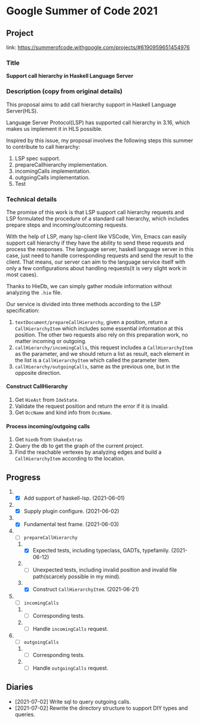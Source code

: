 # Google Summer of Code 2021

## Project

link: https://summerofcode.withgoogle.com/projects/#6190959651454976

### Title
**Support call hierarchy in Haskell Language Server**

### Description (copy from original details)
This proposal aims to add call hierarchy support in Haskell Language Server(HLS).

Language Server Protocol(LSP) has supported call hierarchy in 3.16, which makes us implement it in HLS possible.

Inspired by this issue, my proposal involves the following steps this summer to contribute to call hierarchy:

1. LSP spec support.
2. prepareCallhierarchy implementation.
3. incomingCalls implementation.
4. outgoingCalls implementation.
5. Test

### Technical details
The promise of this work is that LSP support call hierarchy requests and LSP formulated the procedure of a standard call hierarchy, which includes prepare steps and incoming/outcoming requests.

With the help of LSP, many lsp-client like VSCode, Vim, Emacs can easily support call hierarchy if they have the ability to send these requests and process the responses. The language server, haskell language server in this case, just need to handle corresponding requests and send the result to the client. That means, our server can aim to the language service itself with only a few configurations about handling requests(it is very slight work in most cases).

Thanks to HieDb, we can simply gather module information without analyzing the `.hie` file.

Our service is divided into three methods according to the LSP specification:

1. `textDocument/prepareCallHierarchy`, given a position, return a `CallHierarchyItem` which includes some essential information at this position. The other two requests also rely on this preparation work, no matter incoming or outgoing.
2. `callHierarchy/incomingCalls`, this request includes a `CallHierarchyItem` as the parameter, and we should return a list as result, each element in the list is a `CallHierarchyItem` which called the parameter item.
3. `callHierarchy/outgoingCalls`, same as the previous one, but in the opposite direction.

#### Construct CallHierarchy
1. Get `HieAst` from `IdeState`.
2. Validate the request position and return the error if it is invalid.
3. Get `OccName` and kind info from `OccName`.

#### Process incoming/outgoing calls
1. Get `hiedb` from `ShakeExtras`
2. Query the db to get the graph of the current project.
3. Find the reachable vertexes by analyzing edges and build a `CallHierarchyItem` according to the location.

## Progress
1. - [x] Add support of haskell-lsp. (2021-06-01)
2. - [x] Supply plugin configure. (2021-06-02)
3. - [x] Fundamental test frame. (2021-06-03)
4. - [ ] `prepareCallHierarchy`
    1. - [x] Expected tests, including typeclass, GADTs, typefamily. (2021-06-12)
    2. - [ ] Unexpected tests, including invalid position and invalid file path(scarcely possible in my mind).
    3. - [x] Construct `CallHierarchyItem`. (2021-06-21)
5. - [ ] `incomingCalls`
    1. - [ ] Corresponding tests.
    2. - [ ] Handle `incomingCalls` request.
6. - [ ] `outgoingCalls`
    1. - [ ] Corresponding tests.
    2. - [ ] Handle `outgoingCalls` request.

## Diaries
- [2021-07-02] Write sql to query outgoing calls.
- [2021-07-02] Rewrite the directory structure to support DIY types and queries.
